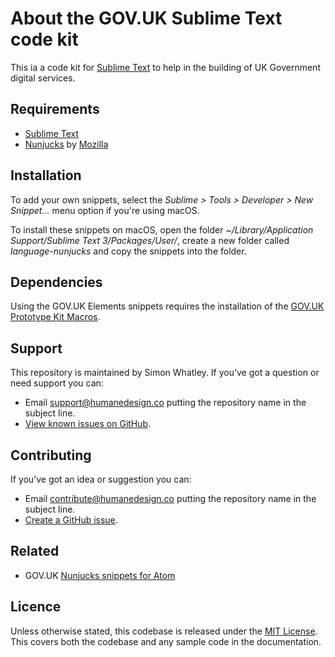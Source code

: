 # About the GOV.UK Sublime Text code kit
This ia a code kit for [Sublime Text](https://www.sublimetext.com/) to help in the building of UK Government digital services.

## Requirements
- [Sublime Text](https://www.sublimetext.com/)
- [Nunjucks](https://mozilla.github.io/nunjucks/) by [Mozilla](https://mozilla.github.io/)

## Installation
To add your own snippets, select the _Sublime > Tools > Developer > New Snippet..._ menu option if you're using macOS.

To install these snippets on macOS, open the folder _~/Library/Application Support/Sublime Text 3/Packages/User/_, create a new folder called _language-nunjucks_ and copy the snippets into the folder.

## Dependencies
Using the GOV.UK Elements snippets requires the installation of the [GOV.UK Prototype Kit Macros](https://github.com/whatterz/govuk-prototype-kit-macros).

## Support
This repository is maintained by Simon Whatley. If you’ve got a question or need support you can:

* Email support@humanedesign.co putting the repository name in the subject line.
* [View known issues on GitHub](https://github.com/whatterz/govuk-sublime-code-kit/issues).

## Contributing
If you’ve got an idea or suggestion you can:

* Email contribute@humanedesign.co putting the repository name in the subject line.
* [Create a GitHub issue](https://github.com/whatterz/govuk-sublime-code-kit/issues).

## Related
- GOV.UK [Nunjucks snippets for Atom](https://github.com/whatterz/govuk-atom-code-kit)

## Licence
Unless otherwise stated, this codebase is released under the [MIT License](https://github.com/whatterz/govuk-sublime-code-kit/blob/master/LICENSE). This covers both the codebase and any sample code in the documentation.
